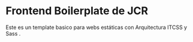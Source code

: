 
# Frontend Boilerplate de JCR
Este es un template basico para webs estáticas con Arquitectura ITCSS  y Sass .

